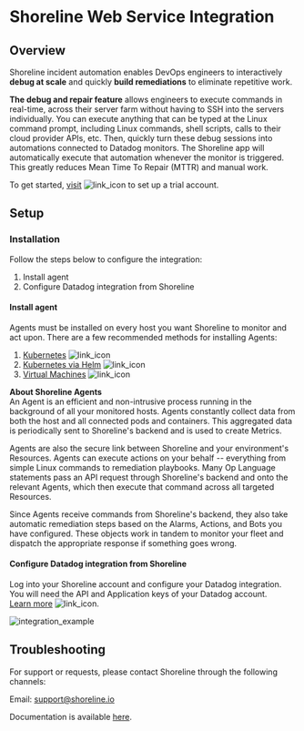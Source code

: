 # Shoreline Web Service Integration

## Overview

Shoreline incident automation enables DevOps engineers to interactively **debug at scale** and quickly **build remediations** to eliminate repetitive work.

**The debug and repair feature** allows engineers to execute commands in real-time, across their server farm without having to SSH into the servers individually. You can execute anything that can be typed at the Linux command prompt, including Linux commands, shell scripts, calls to their cloud provider APIs, etc. Then, quickly turn these debug sessions into automations connected to Datadog monitors. The Shoreline app will automatically execute that automation whenever the monitor is triggered. This greatly reduces Mean Time To Repair (MTTR) and manual work.

To get started, [visit][visit] ![link_icon] to set up a trial account.
## Setup

### Installation

Follow the steps below to configure the integration:

1. Install agent
2. Configure Datadog integration from Shoreline


#### Install agent

Agents must be installed on every host you want Shoreline to monitor and act upon. There are a few recommended methods for installing Agents:

1. [Kubernetes][installation_kubernetis] ![link_icon]
2. [Kubernetes via Helm][installation_via_helm] ![link_icon]
3. [Virtual Machines][installation_virtual_machines] ![link_icon]

**About Shoreline Agents**\
An Agent is an efficient and non-intrusive process running in the background of all your monitored hosts. Agents constantly collect data from both the host and all connected pods and containers. This aggregated data is periodically sent to Shoreline's backend and is used to create Metrics.

Agents are also the secure link between Shoreline and your environment's Resources. Agents can execute actions on your behalf -- everything from simple Linux commands to remediation playbooks. Many Op Language statements pass an API request through Shoreline's backend and onto the relevant Agents, which then execute that command across all targeted Resources.

Since Agents receive commands from Shoreline's backend, they also take automatic remediation steps based on the Alarms, Actions, and Bots you have configured. These objects work in tandem to monitor your fleet and dispatch the appropriate response if something goes wrong.

#### Configure Datadog integration from Shoreline

Log into your Shoreline account and configure your Datadog integration. 
You will need the API and Application keys of your Datadog account.\
[Learn more][learn_more] ![link_icon]. 

![integration_example]

## Troubleshooting

For support or requests, please contact Shoreline through the following channels:

Email: [support@shoreline.io][support_email]

Documentation is available [here][docs].

[integration_example]: https://raw.githubusercontent.com/DataDog/integrations-extras/master/shoreline/images/integrate_shoreline_and_datadog.png
[support_email]: support@shoreline.io
[visit]: https://shoreline.io/datadog
[learn_more]: https://docs.shoreline.io/integrations/datadog
[installation_kubernetis]: https://docs.shoreline.io/installation/kubernetes
[installation_via_helm]: https://docs.shoreline.io/installation/kubernetes#install-with-helm
[installation_virtual_machines]: https://docs.shoreline.io/installation/virtual-machines
[link_icon]: https://raw.githubusercontent.com/DataDog/integrations-extras/master/shoreline/images/link_icon.svg
[docs]: https://docs.shoreline.io/